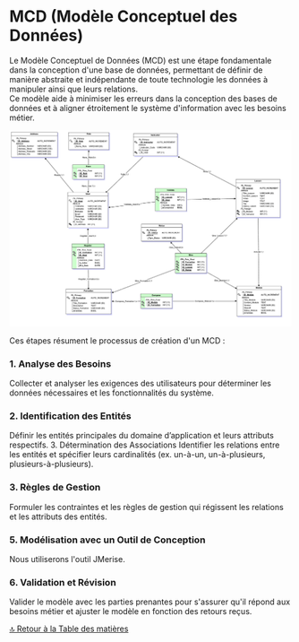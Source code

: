 # MCD (Modèle Conceptuel des Données)

Le Modèle Conceptuel de Données (MCD) est une étape fondamentale dans la conception d'une base de données, permettant de définir de manière abstraite et indépendante de toute technologie les données à manipuler ainsi que leurs relations.  
Ce modèle aide à minimiser les erreurs dans la conception des bases de données et à aligner étroitement le système d'information avec les besoins métier.

![Représentation MCD](../Assets/Images/MCD-7mai2024.png)

Ces étapes résument le processus de création d'un MCD :

### **1. Analyse des Besoins**

Collecter et analyser les exigences des utilisateurs pour déterminer les données nécessaires et les fonctionnalités du système.

### **2. Identification des Entités**

Définir les entités principales du domaine d’application et leurs attributs respectifs. 3. Détermination des Associations
Identifier les relations entre les entités et spécifier leurs cardinalités (ex. un-à-un, un-à-plusieurs, plusieurs-à-plusieurs).

### **3. Règles de Gestion**

Formuler les contraintes et les règles de gestion qui régissent les relations et les attributs des entités.

### **5. Modélisation avec un Outil de Conception**

Nous utiliserons l'outil JMerise.

### **6. Validation et Révision**

Valider le modèle avec les parties prenantes pour s'assurer qu'il répond aux besoins métier et ajuster le modèle en fonction des retours reçus.

[🔝 Retour à la Table des matières](../../README.md#table-des-matieres)
